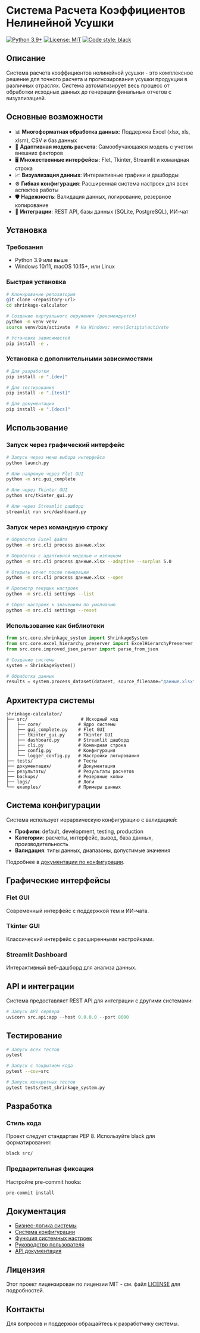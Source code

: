 # Система Расчета Коэффициентов Нелинейной Усушки

[![Python 3.9+](https://img.shields.io/badge/python-3.9+-blue.svg)](https://www.python.org/downloads/)
[![License: MIT](https://img.shields.io/badge/License-MIT-yellow.svg)](https://opensource.org/licenses/MIT)
[![Code style: black](https://img.shields.io/badge/code%20style-black-000000.svg)](https://github.com/psf/black)

## Описание

Система расчета коэффициентов нелинейной усушки - это комплексное решение для точного расчета и прогнозирования усушки продукции в различных отраслях. Система автоматизирует весь процесс от обработки исходных данных до генерации финальных отчетов с визуализацией.

## Основные возможности

- 📊 **Многоформатная обработка данных**: Поддержка Excel (xlsx, xls, xlsm), CSV и баз данных
- 🧠 **Адаптивная модель расчета**: Самообучающаяся модель с учетом внешних факторов
- 🖥️ **Множественные интерфейсы**: Flet, Tkinter, Streamlit и командная строка
- 📈 **Визуализация данных**: Интерактивные графики и дашборды
- ⚙️ **Гибкая конфигурация**: Расширенная система настроек для всех аспектов работы
- 🛡️ **Надежность**: Валидация данных, логирование, резервное копирование
- 🔌 **Интеграции**: REST API, базы данных (SQLite, PostgreSQL), ИИ-чат

## Установка

### Требования

- Python 3.9 или выше
- Windows 10/11, macOS 10.15+, или Linux

### Быстрая установка

```bash
# Клонирование репозитория
git clone <repository-url>
cd shrinkage-calculator

# Создание виртуального окружения (рекомендуется)
python -m venv venv
source venv/bin/activate  # На Windows: venv\Scripts\activate

# Установка зависимостей
pip install -e .
```

### Установка с дополнительными зависимостями

```bash
# Для разработки
pip install -e ".[dev]"

# Для тестирования
pip install -e ".[test]"

# Для документации
pip install -e ".[docs]"
```

## Использование

### Запуск через графический интерфейс

```bash
# Запуск через меню выбора интерфейса
python launch.py

# Или напрямую через Flet GUI
python -m src.gui_complete

# Или через Tkinter GUI
python src/tkinter_gui.py

# Или через Streamlit дашборд
streamlit run src/dashboard.py
```

### Запуск через командную строку

```bash
# Обработка Excel файла
python -m src.cli process данные.xlsx

# Обработка с адаптивной моделью и излишком
python -m src.cli process данные.xlsx --adaptive --surplus 5.0

# Открыть отчет после генерации
python -m src.cli process данные.xlsx --open

# Просмотр текущих настроек
python -m src.cli settings --list

# Сброс настроек к значениям по умолчанию
python -m src.cli settings --reset
```

### Использование как библиотеки

```python
from src.core.shrinkage_system import ShrinkageSystem
from src.core.excel_hierarchy_preserver import ExcelHierarchyPreserver
from src.core.improved_json_parser import parse_from_json

# Создание системы
system = ShrinkageSystem()

# Обработка данных
results = system.process_dataset(dataset, source_filename="данные.xlsx")
```

## Архитектура системы

```
shrinkage-calculator/
├── src/                    # Исходный код
│   ├── core/              # Ядро системы
│   ├── gui_complete.py    # Flet GUI
│   ├── tkinter_gui.py     # Tkinter GUI
│   ├── dashboard.py       # Streamlit дашборд
│   ├── cli.py             # Командная строка
│   ├── config.py          # Конфигурация
│   └── logger_config.py   # Настройки логирования
├── tests/                 # Тесты
├── документация/          # Документация
├── результаты/            # Результаты расчетов
├── backups/               # Резервные копии
├── logs/                  # Логи
└── examples/              # Примеры данных
```

## Система конфигурации

Система использует иерархическую конфигурацию с валидацией:

- **Профили**: default, development, testing, production
- **Категории**: расчеты, интерфейс, вывод, база данных, производительность
- **Валидация**: типы данных, диапазоны, допустимые значения

Подробнее в [документации по конфигурации](документация/configuration_system.md).

## Графические интерфейсы

### Flet GUI
Современный интерфейс с поддержкой тем и ИИ-чата.

### Tkinter GUI
Классический интерфейс с расширенными настройками.

### Streamlit Dashboard
Интерактивный веб-дашборд для анализа данных.

## API и интеграции

Система предоставляет REST API для интеграции с другими системами:

```python
# Запуск API сервера
uvicorn src.api:app --host 0.0.0.0 --port 8000
```

## Тестирование

```bash
# Запуск всех тестов
pytest

# Запуск с покрытием кода
pytest --cov=src

# Запуск конкретных тестов
pytest tests/test_shrinkage_system.py
```

## Разработка

### Стиль кода

Проект следует стандартам PEP 8. Используйте black для форматирования:

```bash
black src/
```

### Предварительная фиксация

Настройте pre-commit hooks:

```bash
pre-commit install
```

## Документация

- [Бизнес-логика системы](BUSINESS_LOGIC.md)
- [Система конфигурации](документация/configuration_system.md)
- [Функция системных настроек](документация/system_settings_functionality.md)
- [Руководство пользователя](документация/user_guide.md)
- [API документация](документация/api.md)

## Лицензия

Этот проект лицензирован по лицензии MIT - см. файл [LICENSE](LICENSE) для подробностей.

## Контакты

Для вопросов и поддержки обращайтесь к разработчику системы.
